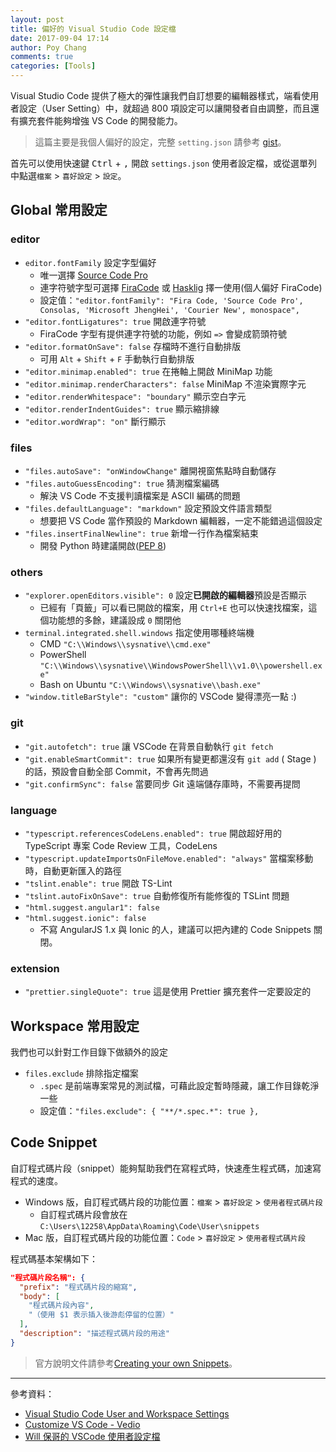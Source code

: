 ```yaml
---
layout: post
title: 偏好的 Visual Studio Code 設定檔
date: 2017-09-04 17:14
author: Poy Chang
comments: true
categories: [Tools]
---
```


Visual Studio Code 提供了極大的彈性讓我們自訂想要的編輯器樣式，端看使用者設定（User Setting）中，就超過 800 項設定可以讓開發者自由調整，而且還有擴充套件能夠增強 VS Code 的開發能力。

> 這篇主要是我個人偏好的設定，完整 `setting.json` 請參考 [gist](https://gist.github.com/poychang/095621b4dfeb5cbd2b2ca210b0999be0)。

首先可以使用快速鍵 <kbd>Ctrl</kbd> + <kbd>,</kbd> 開啟 `settings.json` 使用者設定檔，或從選單列中點選`檔案` > `喜好設定` > `設定`。

## Global 常用設定

### editor

- `editor.fontFamily` 設定字型偏好
  - 唯一選擇 [Source Code Pro](https://github.com/adobe-fonts/source-code-pro)
  - 連字符號字型可選擇 [FiraCode](https://github.com/tonsky/FiraCode) 或 [Hasklig](https://github.com/i-tu/Hasklig) 擇一使用(個人偏好 FiraCode)
  - 設定值：`"editor.fontFamily": "Fira Code, 'Source Code Pro', Consolas, 'Microsoft JhengHei', 'Courier New', monospace",`
- `"editor.fontLigatures": true` 開啟連字符號
  - FiraCode 字型有提供連字符號的功能，例如 `=>` 會變成箭頭符號
- `"editor.formatOnSave": false` 存檔時不進行自動排版
  - 可用 `Alt` + `Shift` + `F` 手動執行自動排版
- `"editor.minimap.enabled": true` 在捲軸上開啟 MiniMap 功能
- `"editor.minimap.renderCharacters": false` MiniMap 不渲染實際字元
- `"editor.renderWhitespace": "boundary"` 顯示空白字元
- `"editor.renderIndentGuides": true` 顯示縮排線
- `"editor.wordWrap": "on"` 斷行顯示

### files

- `"files.autoSave": "onWindowChange"` 離開視窗焦點時自動儲存
- `"files.autoGuessEncoding": true` 猜測檔案編碼
  - 解決 VS Code 不支援判讀檔案是 ASCII 編碼的問題
- `"files.defaultLanguage": "markdown"` 設定預設文件語言類型
  - 想要把 VS Code 當作預設的 Markdown 編輯器，一定不能錯過這個設定
- `"files.insertFinalNewline": true` 新增一行作為檔案結束
  - 開發 Python 時建議開啟([PEP 8](https://www.python.org/dev/peps/pep-0008/#id21))

### others

- `"explorer.openEditors.visible": 0` 設定**已開啟的編輯器**預設是否顯示
  - 已經有「頁籤」可以看已開啟的檔案，用 `Ctrl+E` 也可以快速找檔案，這個功能想的多餘，建議設成 `0` 關閉他
- `terminal.integrated.shell.windows` 指定使用哪種終端機
  - CMD `"C:\\Windows\\sysnative\\cmd.exe"`
  - PowerShell `"C:\\Windows\\sysnative\\WindowsPowerShell\\v1.0\\powershell.exe"`
  - Bash on Ubuntu `"C:\\Windows\\sysnative\\bash.exe"`
- `"window.titleBarStyle": "custom"` 讓你的 VSCode 變得漂亮一點 :)

### git

- `"git.autofetch": true` 讓 VSCode 在背景自動執行 `git fetch`
- `"git.enableSmartCommit": true` 如果所有變更都還沒有 `git add` ( Stage ) 的話，預設會自動全部 Commit，不會再先問過
- `"git.confirmSync": false` 當要同步 Git 遠端儲存庫時，不需要再提問

### language

- `"typescript.referencesCodeLens.enabled": true` 開啟超好用的 TypeScript 專案 Code Review 工具，CodeLens
- `"typescript.updateImportsOnFileMove.enabled": "always"` 當檔案移動時，自動更新匯入的路徑
- `"tslint.enable": true` 開啟 TS-Lint
- `"tslint.autoFixOnSave": true` 自動修復所有能修復的 TSLint 問題
- `"html.suggest.angular1": false`
- `"html.suggest.ionic": false`
  - 不寫 AngularJS 1.x 與 Ionic 的人，建議可以把內建的 Code Snippets 關閉。

### extension

- `"prettier.singleQuote": true` 這是使用 Prettier 擴充套件一定要設定的

## Workspace 常用設定

我們也可以針對工作目錄下做額外的設定

- `files.exclude` 排除指定檔案
  - `.spec` 是前端專案常見的測試檔，可藉此設定暫時隱藏，讓工作目錄乾淨一些
  - 設定值：`"files.exclude": { "**/*.spec.*": true },`

## Code Snippet

自訂程式碼片段（snippet）能夠幫助我們在寫程式時，快速產生程式碼，加速寫程式的速度。

- Windows 版，自訂程式碼片段的功能位置：`檔案` > `喜好設定` > `使用者程式碼片段`
  - 自訂程式碼片段會放在 `C:\Users\12258\AppData\Roaming\Code\User\snippets`
- Mac 版，自訂程式碼片段的功能位置：`Code` > `喜好設定` > `使用者程式碼片段`

程式碼基本架構如下：

```json
"程式碼片段名稱": {
  "prefix": "程式碼片段的縮寫",
  "body": [
    "程式碼片段內容",
    "（使用 $1 表示插入後游彪停留的位置）"
  ],
  "description": "描述程式碼片段的用途"
}
```

> 官方說明文件請參考[Creating your own Snippets](https://code.visualstudio.com/docs/editor/userdefinedsnippets)。

---

參考資料：

- [Visual Studio Code User and Workspace Settings](https://code.visualstudio.com/docs/getstarted/settings)
- [Customize VS Code - Vedio](https://code.visualstudio.com/docs/introvideos/configure)
- [Will 保哥的 VSCode 使用者設定檔](https://gist.github.com/doggy8088/6539a140f28924d3a1f053a8d3a9f49e)
